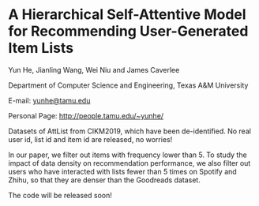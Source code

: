 # A Hierarchical Self-Attentive Model for Recommending User-Generated Item Lists
Yun He, Jianling Wang, Wei Niu and James Caverlee

Department of Computer Science and Engineering, Texas A&M University

E-mail: yunhe@tamu.edu

Personal Page: http://people.tamu.edu/~yunhe/

Datasets of AttList from CIKM2019, which have been de-identified. No real user id, list id and item id are released, no worries!

In our paper, we filter out items with frequency lower than 5. 
To study the impact of data density on recommendation performance, we also filter out users who have interacted with lists 
fewer than 5 times on Spotify and Zhihu, so that they are denser than the Goodreads dataset.

The code will be released soon!
